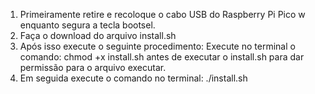 <ol>
  <li>Primeiramente retire e recoloque o cabo USB do Raspberry Pi Pico w enquanto segura a tecla bootsel.</li>
  <li>Faça o download do arquivo install.sh</li>
  <li>Após isso execute o seguinte procedimento:
Execute no terminal o comando:  chmod +x install.sh antes de executar o install.sh para dar permissão para o arquivo executar.
  </li>
<li>Em seguida execute o comando no terminal: ./install.sh</li>
</ol>
